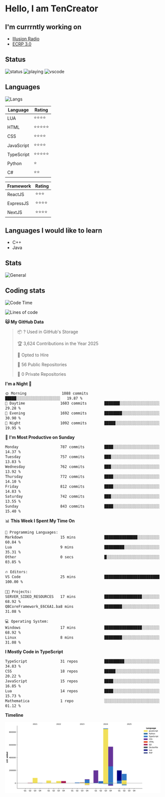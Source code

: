 # Hello, I am TenCreator

## I'm currrntly working on
- [Illusion Radio](https://illusionradio.co.uk/)
- [ECRP 3.0](http://github.com/Emerald-Coast-Roleplay/)

## Status
![status](https://api.statusbadges.me/badge/status/518334475038359555?simple=true&style=for-the-badge)
![playing](https://api.statusbadges.me/badge/playing/518334475038359555?style=for-the-badge)
![vscode](https://api.statusbadges.me/badge/vscode/518334475038359555?style=for-the-badge)

## Languages
![Langs](https://github-readme-stats.vercel.app/api/top-langs/?username=tencreator&layout=compact&theme=radical)


|Language|Rating|
|--------|------|
|LUA|⭐️⭐️⭐️⭐️|
|HTML|⭐️⭐️⭐️⭐️⭐️|
|CSS|⭐️⭐️⭐️⭐️|
|JavaScript|⭐️⭐️⭐️⭐️|
|TypeScript|⭐️⭐️⭐️⭐️⭐️|
|Python|⭐️|
|C#|⭐️⭐️ |

|Framework|Rating|
|--------|------|
|ReactJS|⭐️⭐️⭐|
|ExpressJS|⭐️⭐️⭐️⭐️|
|NextJS|⭐️⭐️⭐⭐️|

## Languages I would like to learn
- C++
- Java

## Stats
![General](https://github-readme-stats.vercel.app/api?username=tencreator&show_icons=true&theme=radical)

## Coding stats

<!--START_SECTION:waka-->
![Code Time](http://img.shields.io/badge/Code%20Time-618%20hrs%207%20mins-blue)

![Lines of code](https://img.shields.io/badge/From%20Hello%20World%20I%27ve%20Written-2.3%20million%20lines%20of%20code-blue)

**🐱 My GitHub Data** 

> 📦 ? Used in GitHub's Storage 
 > 
> 🏆 3,624 Contributions in the Year 2025
 > 
> 💼 Opted to Hire
 > 
> 📜 56 Public Repositories 
 > 
> 🔑 0 Private Repositories 
 > 
**I'm a Night 🦉** 

```text
🌞 Morning                1088 commits        █████░░░░░░░░░░░░░░░░░░░░   19.87 % 
🌆 Daytime                1603 commits        ███████░░░░░░░░░░░░░░░░░░   29.28 % 
🌃 Evening                1692 commits        ████████░░░░░░░░░░░░░░░░░   30.90 % 
🌙 Night                  1092 commits        █████░░░░░░░░░░░░░░░░░░░░   19.95 % 
```
📅 **I'm Most Productive on Sunday** 

```text
Monday                   787 commits         ████░░░░░░░░░░░░░░░░░░░░░   14.37 % 
Tuesday                  757 commits         ███░░░░░░░░░░░░░░░░░░░░░░   13.83 % 
Wednesday                762 commits         ███░░░░░░░░░░░░░░░░░░░░░░   13.92 % 
Thursday                 772 commits         ████░░░░░░░░░░░░░░░░░░░░░   14.10 % 
Friday                   812 commits         ████░░░░░░░░░░░░░░░░░░░░░   14.83 % 
Saturday                 742 commits         ███░░░░░░░░░░░░░░░░░░░░░░   13.55 % 
Sunday                   843 commits         ████░░░░░░░░░░░░░░░░░░░░░   15.40 % 
```


📊 **This Week I Spent My Time On** 

```text
💬 Programming Languages: 
Markdown                 15 mins             ███████████████░░░░░░░░░░   60.84 % 
Lua                      9 mins              █████████░░░░░░░░░░░░░░░░   35.31 % 
Other                    0 secs              █░░░░░░░░░░░░░░░░░░░░░░░░   03.85 % 

🔥 Editors: 
VS Code                  25 mins             █████████████████████████   100.00 % 

🐱‍💻 Projects: 
SERVER_SIDED_RESOURCES   17 mins             █████████████████░░░░░░░░   68.92 % 
QBCoreFramework_E6C6A1.ba8 mins              ████████░░░░░░░░░░░░░░░░░   31.08 % 

💻 Operating System: 
Windows                  17 mins             █████████████████░░░░░░░░   68.92 % 
Linux                    8 mins              ████████░░░░░░░░░░░░░░░░░   31.08 % 
```

**I Mostly Code in TypeScript** 

```text
TypeScript               31 repos            █████████░░░░░░░░░░░░░░░░   34.83 % 
CSS                      18 repos            █████░░░░░░░░░░░░░░░░░░░░   20.22 % 
JavaScript               15 repos            ████░░░░░░░░░░░░░░░░░░░░░   16.85 % 
Lua                      14 repos            ████░░░░░░░░░░░░░░░░░░░░░   15.73 % 
Mathematica              1 repo              ░░░░░░░░░░░░░░░░░░░░░░░░░   01.12 % 
```



**Timeline**

![Lines of Code chart](https://raw.githubusercontent.com/tencreator/tencreator/main/assets/bar_graph.png)


<!--END_SECTION:waka-->
